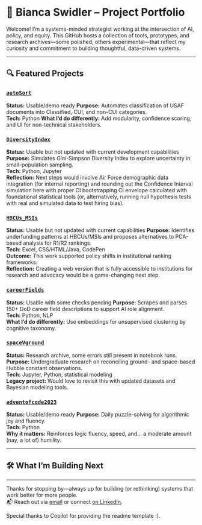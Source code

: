 # 🧠 Bianca Swidler – Project Portfolio

Welcome! I’m a systems-minded strategist working at the intersection of AI, policy, and equity. This GitHub hosts a collection of tools, prototypes, and research archives—some polished, others experimental—that reflect my curiosity and commitment to building thoughtful, data-driven systems.

---

## 🔍 Featured Projects

### [`autoSort`](https://github.com/bsloanes/autoSort)
**Status:** Usable/demo ready
**Purpose:** Automates classification of USAF documents into Classified, CUI, and non-CUI categories.  
**Tech:** Python
**What I’d do differently:** Add modularity, confidence scoring, and UI for non-technical stakeholders.

### [`DiversityIndex`](https://github.com/bsloanes/DiversityIndex)
**Status:** Usable but not updated with current development capabilities
**Purpose:** Simulates Gini-Simpson Diversity Index to explore uncertainty in small-population sampling.  
**Tech:** Python, Jupyter  
**Reflection:** Next steps would involve Air Force demographic data integration (for internal reporting) and rounding out the Confidence Interval simulation here with proper CI bootstrapping CI envelope calculated with foundational statistical tools (or, alternatively, running null hypothesis tests with real and simulated data to test hiring bias).

### [`HBCUs_MSIs`](https://github.com/bsloanes/HBCUs_MSIs)
**Status:** Usable but not updated with current capabilities
**Purpose:** Identifies underfunding patterns at HBCUs/MSIs and proposes alternatives to PCA-based analysis for R1/R2 rankings.  
**Tech:** Excel, CSS/HTML/Java, CodePen  
**Outcome:** This work supported policy shifts in institutional ranking frameworks.  
**Reflection:** Creating a web version that is fully accessible to institutions for research and advocacy would be a game-changing next step.

### [`careerFields`](https://github.com/bsloanes/careerFields)
**Status:** Usable with some checks pending
**Purpose:** Scrapes and parses 150+ DoD career field descriptions to support AI role alignment.  
**Tech:** Python, NLP  
**What I’d do differently:** Use embeddings for unsupervised clustering by cognitive taxonomy.

### [`spaceVground`](https://github.com/bsloanes/spaceVground)
**Status:** Research archive, some errors still present in notebook runs.
**Purpose:** Undergraduate research on reconciling ground- and space-based Hubble constant observations.  
**Tech:** Jupyter, Python, statistical modeling  
**Legacy project:** Would love to revisit this with updated datasets and Bayesian modeling tools.

### [`adventofcode2023`](https://github.com/bsloanes/adventofcode2023)
**Status:** Usable/demo ready 
**Purpose:** Daily puzzle-solving for algorithmic joy and fluency.  
**Tech:** Python  
**Why it matters:** Reinforces logic fluency, speed, and… a moderate amount (nay, a lot of) humility.

---

## 🛠 What I’m Building Next


---

Thanks for stopping by—always up for building (or rethinking) systems that work better for more people.  
📬 Reach out via [email](mailto:bsloanes@outlook.com) or connect [on LinkedIn](https://www.linkedin.com/in/bianca-swidler).

Special thanks to Copilot for providing the readme template :).

